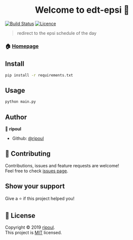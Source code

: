<h1 align="center">Welcome to edt-epsi 👋</h1>

[![Build Status](https://travis-ci.org/ripoul/edt-epsi.svg?branch=master)](https://travis-ci.org/ripoul/edt-epsi)
[![Licence](https://img.shields.io/badge/License-MIT-yellow.svg)](https://github.com/ripoul/edt-epsi/blob/master/LICENSE)

> redirect to the epsi schedule of the day

### 🏠 [Homepage](http://edt.ripoul.fr)

## Install

```sh
pip install -r requirements.txt
```

## Usage

```sh
python main.py
```

## Author

👤 **ripoul**

* Github: [@ripoul](https://github.com/ripoul)

## 🤝 Contributing

Contributions, issues and feature requests are welcome!<br />Feel free to check [issues page](https://github.com/ripoul/edt-epsi/issues).

## Show your support

Give a ⭐️ if this project helped you!

## 📝 License

Copyright © 2019 [ripoul](https://github.com/ripoul).<br />
This project is [MIT](https://github.com/ripoul/edt-epsi/blob/master/LICENSE) licensed.
